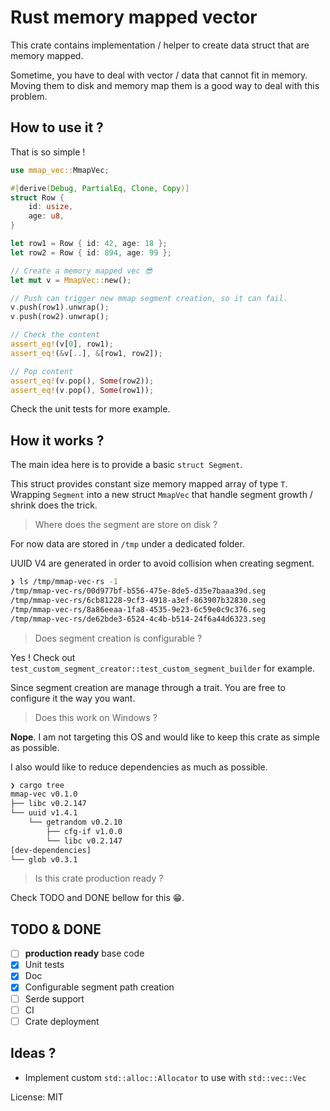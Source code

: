 # Rust memory mapped vector

This crate contains implementation / helper to create data struct that are memory mapped.

Sometime, you have to deal with vector / data that cannot fit in memory.
Moving them to disk and memory map them is a good way to deal with this problem.

## How to use it ?

That is so simple !

```rust
use mmap_vec::MmapVec;

#[derive(Debug, PartialEq, Clone, Copy)]
struct Row {
    id: usize,
    age: u8,
}

let row1 = Row { id: 42, age: 18 };
let row2 = Row { id: 894, age: 99 };

// Create a memory mapped vec 😎
let mut v = MmapVec::new();

// Push can trigger new mmap segment creation, so it can fail.
v.push(row1).unwrap();
v.push(row2).unwrap();

// Check the content
assert_eq!(v[0], row1);
assert_eq!(&v[..], &[row1, row2]);

// Pop content
assert_eq!(v.pop(), Some(row2));
assert_eq!(v.pop(), Some(row1));
```

Check the unit tests for more example.

## How it works ?

The main idea here is to provide a basic `struct Segment`.

This struct provides constant size memory mapped array of type `T`.
Wrapping `Segment` into a new struct `MmapVec` that handle segment growth / shrink does the trick.

> Where does the segment are store on disk ?

For now data are stored in `/tmp` under a dedicated folder.

UUID V4 are generated in order to avoid collision when creating segment.

```bash
❯ ls /tmp/mmap-vec-rs -1
/tmp/mmap-vec-rs/00d977bf-b556-475e-8de5-d35e7baaa39d.seg
/tmp/mmap-vec-rs/6cb81228-9cf3-4918-a3ef-863907b32830.seg
/tmp/mmap-vec-rs/8a86eeaa-1fa8-4535-9e23-6c59e0c9c376.seg
/tmp/mmap-vec-rs/de62bde3-6524-4c4b-b514-24f6a44d6323.seg
```

> Does segment creation is configurable ?

Yes ! Check out `test_custom_segment_creator::test_custom_segment_builder` for example.

Since segment creation are manage through a trait. You are free to configure it the way you want.

> Does this work on Windows ?

__Nope__. I am not targeting this OS and would like to keep this crate as simple as possible.

I also would like to reduce dependencies as much as possible.

```bash
❯ cargo tree
mmap-vec v0.1.0
├── libc v0.2.147
└── uuid v1.4.1
    └── getrandom v0.2.10
        ├── cfg-if v1.0.0
        └── libc v0.2.147
[dev-dependencies]
└── glob v0.3.1
```

> Is this crate production ready ?

Check TODO and DONE bellow for this 😁.

## TODO & DONE

- [ ] __production ready__ base code
- [x] Unit tests
- [x] Doc
- [x] Configurable segment path creation
- [ ] Serde support
- [ ] CI
- [ ] Crate deployment

## Ideas ?

- Implement custom `std::alloc::Allocator` to use with `std::vec::Vec`

License: MIT
